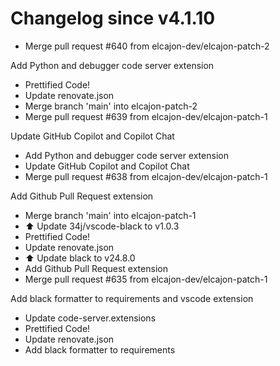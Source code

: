 # Changelog since v4.1.10
- Merge pull request #640 from elcajon-dev/elcajon-patch-2

Add Python and debugger code server extension 
- Prettified Code! 
- Update renovate.json 
- Merge branch 'main' into elcajon-patch-2 
- Merge pull request #639 from elcajon-dev/elcajon-patch-1

Update GitHub Copilot and Copilot Chat 
- Add Python and debugger code server extension 
- Update GitHub Copilot and Copilot Chat 
- Merge pull request #638 from elcajon-dev/elcajon-patch-1

Add Github Pull Request extension 
- Merge branch 'main' into elcajon-patch-1 
- ⬆️ Update 34j/vscode-black to v1.0.3 
- Prettified Code! 
- Update renovate.json 
- ⬆️ Update black to v24.8.0 
- Add Github Pull Request extension 
- Merge pull request #635 from elcajon-dev/elcajon-patch-1

Add black formatter to requirements and vscode extension 
- Update code-server.extensions 
- Prettified Code! 
- Update renovate.json 
- Add black formatter to requirements 
